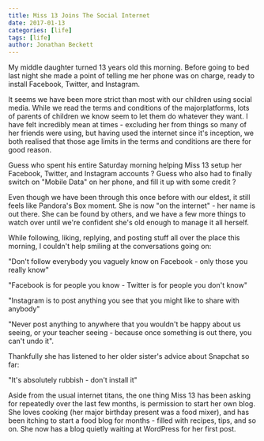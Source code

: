 ```yaml
---
title: Miss 13 Joins The Social Internet
date: 2017-01-13
categories: [life]
tags: [life]
author: Jonathan Beckett
---
```


My middle daughter turned 13 years old this morning. Before going to bed last night she made a point of telling me her phone was on charge, ready to install Facebook, Twitter, and Instagram.

It seems we have been more strict than most with our children using social media. While we read the terms and conditions of the majorplatforms, lots of parents of children we know seem to let them do whatever they want. I have felt incredibly mean at times - excluding her from things so many of her friends were using, but having used the internet since it's inception, we both realised that those age limits in the terms and conditions are there for good reason.

Guess who spent his entire Saturday morning helping Miss 13 setup her Facebook, Twitter, and Instagram accounts ? Guess who also had to finally switch on "Mobile Data" on her phone, and fill it up with some credit ?

Even though we have been through this once before with our eldest, it still feels like Pandora's Box moment. She is now "on the internet" - her name is out there. She can be found by others, and we have a few more things to watch over until we're confident she's old enough to manage it all herself.

While following, liking, replying, and posting stuff all over the place this morning, I couldn't help smiling at the conversations going on:

"Don't follow everybody you vaguely know on Facebook - only those you really know"

"Facebook is for people you know - Twitter is for people you don't know"

"Instagram is to post anything you see that you might like to share with anybody"

"Never post anything to anywhere that you wouldn't be happy about us seeing, or your teacher seeing - because once something is out there, you can't undo it".

Thankfully she has listened to her older sister's advice about Snapchat so far:

"It's absolutely rubbish - don't install it"

Aside from the usual internet titans, the one thing Miss 13 has been asking for repeatedly over the last few months, is permission to start her own blog. She loves cooking (her major birthday present was a food mixer), and has been itching to start a food blog for months - filled with recipes, tips, and so on. She now has a blog quietly waiting at WordPress for her first post.